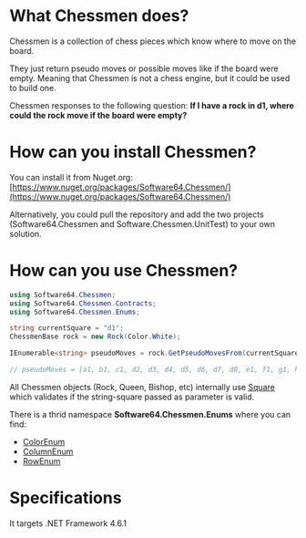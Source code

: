 # What Chessmen does?
Chessmen is a collection of chess pieces which know where to move on the board. 

They just return pseudo moves or possible moves like if the board were empty. Meaning that Chessmen is not a chess engine, but it could be used to build one. 

Chessmen responses to the following question: **If I have a rock in d1, where could the rock move if the board were empty?**

# How can you install Chessmen?
You can install it from Nuget.org: [https://www.nuget.org/packages/Software64.Chessmen/](https://www.nuget.org/packages/Software64.Chessmen/)

Alternatively, you could pull the repository and add the two projects (Software64.Chessmen and Software.Chessmen.UnitTest) to your own solution.

# How can you use Chessmen?

```c#
using Software64.Chessmen;
using Software64.Chessmen.Contracts;
using Software64.Chessmen.Enums;

string currentSquare = "d1";
ChessmenBase rock = new Rock(Color.White);

IEnumerable<string> pseudoMoves = rock.GetPseudoMovesFrom(currentSquare);

// pseudoMoves = [a1, b1, c1, d2, d3, d4, d5, d6, d7, d8, e1, f1, g1, h1]
```
All Chessmen objects (Rock, Queen, Bishop, etc) internally use [Square](https://github.com/osotorrio/chessmen/blob/master/Software64.Chessmen/Square.cs) which validates if the string-square passed as parameter is valid. 

There is a thrid namespace **Software64.Chessmen.Enums** where you can find:
* [ColorEnum](https://github.com/osotorrio/chessmen/blob/master/Software64.Chessmen/Enums/ColorEnum.cs)
* [ColumnEnum](https://github.com/osotorrio/chessmen/blob/master/Software64.Chessmen/Enums/ColumnEnum.cs)
* [RowEnum](https://github.com/osotorrio/chessmen/blob/master/Software64.Chessmen/Enums/RowEnum.cs)

# Specifications
It targets .NET Framework 4.6.1
